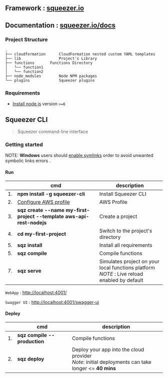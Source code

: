 ## Framework : [squeezer.io](https://squeezer.io)
## Documentation : [squeezer.io/docs](https://squeezer.io/docs)

### Project Structure

```
.
├── cloudformation      CloudFormation nested custom YAML templates
├── lib                 Project's Library
├── functions       Functions Directory
│   └── function1
│   └── function2
├── node_modules        Node NPM packages
└── plugins             Squeezer plugins
```


### Requirements

- [Install node.js](http://nodejs.org/) version `>=6`

## Squeezer CLI

> Squeezer command-line interface

### Getting started

NOTE: **Windows** users should [enable symlinks](http://answers.perforce.com/articles/KB/3472/?q=enabling&l=en_US&fs=Search&pn=1)  order to avoid unwanted symbolic links errors .

#### Run

|    | cmd | description  |
|----|-----|--------------|
| 1. | **npm install -g squeezer-cli**  |  Install Squeezer CLI |
| 2. | [Configure AWS profile](md/clouds/aws/aws_profile.html)  |  AWS Profile |
| 3. | **sqz create --name my-first-project --template aws-api-rest-nodejs**  |  Create a project |
| 4. | **cd my-first-project**  |  Switch to the project's directory |
| 5. | **sqz install**  |  Install all requirements |
| 5. | **sqz compile**  |  Compile functions |
| 7. | **sqz serve**  |  Simulates project on your local functions platform<br>*NOTE* : Live reload enabled by default |


`WebApp` : [http://localhost:4001/](http://localhost:4001/)

`Swagger UI` : [http://localhost:4001/swagger-ui](http://localhost:4001/swagger-ui)


#### Deploy

|    | cmd | description  |
|----|-----|--------------|
| 1. | **sqz compile --production**  |  Compile functions |
| 2. | **sqz deploy**  | Deploy your app into the cloud provider<br>*Note*: initial deployments can take longer <= **40 mins** |
